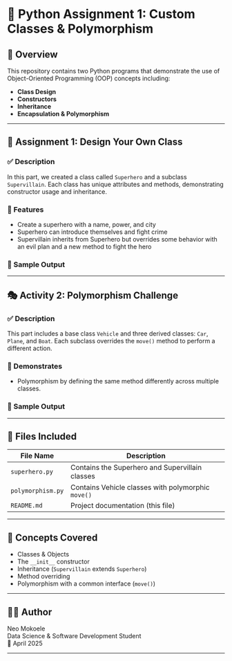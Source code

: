 # 🐍 Python Assignment 1: Custom Classes & Polymorphism

## 📌 Overview

This repository contains two Python programs that demonstrate the use of Object-Oriented Programming (OOP) concepts including:

- **Class Design**
- **Constructors**
- **Inheritance**
- **Encapsulation & Polymorphism**

---

## 🚀 Assignment 1: Design Your Own Class

### ✅ Description
In this part, we created a class called `Superhero` and a subclass `Supervillain`. Each class has unique attributes and methods, demonstrating constructor usage and inheritance.

### 🔧 Features
- Create a superhero with a name, power, and city
- Superhero can introduce themselves and fight crime
- Supervillain inherits from Superhero but overrides some behavior with an evil plan and a new method to fight the hero

### 🧪 Sample Output

---

## 🎭 Activity 2: Polymorphism Challenge

### ✅ Description
This part includes a base class `Vehicle` and three derived classes: `Car`, `Plane`, and `Boat`. Each subclass overrides the `move()` method to perform a different action.

### 🔁 Demonstrates
- Polymorphism by defining the same method differently across multiple classes.

### 🧪 Sample Output

---

## 📂 Files Included

| File Name               | Description                                |
|------------------------|--------------------------------------------|
| `superhero.py`         | Contains the Superhero and Supervillain classes |
| `polymorphism.py`      | Contains Vehicle classes with polymorphic `move()` |
| `README.md`            | Project documentation (this file)          |

---

## 🧠 Concepts Covered

- Classes & Objects
- The `__init__` constructor
- Inheritance (`Supervillain` extends `Superhero`)
- Method overriding
- Polymorphism with a common interface (`move()`)

---

## 👨‍💻 Author
Neo Mokoele  
Data Science & Software Development Student  
📅 April 2025

---

